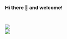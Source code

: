 ### Hi there 👋 and welcome!
&nbsp;

<div>
  <img src="https://github-readme-stats.vercel.app/api?username=StefanAmur&theme=synthwave&show_icons=true&count_private=true&hide=stars"/>
</div>
<div>
  <img src="https://github-readme-stats.vercel.app/api/top-langs/?username=StefanAmur&theme=synthwave"/>
</div> 


